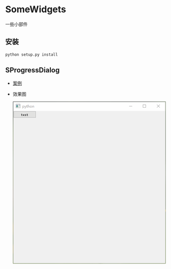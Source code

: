 # SomeWidgets
一些小部件

## 安装

```shell
python setup.py install
```

## SProgressDialog

- [案例](test/test_progress_dialog.py)

- 效果图

  ![SProgressDialog](./screen/SProgressDialog.gif)